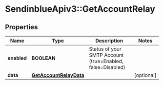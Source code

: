 # SendinblueApiv3::GetAccountRelay

## Properties
Name | Type | Description | Notes
------------ | ------------- | ------------- | -------------
**enabled** | **BOOLEAN** | Status of your SMTP Account (true&#x3D;Enabled, false&#x3D;Disabled) | 
**data** | [**GetAccountRelayData**](GetAccountRelayData.md) |  | [optional] 


